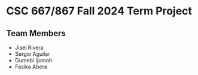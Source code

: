 # CSC 667/867 Fall 2024 Term Project
## Team Members
- Jisel Rivera
- Sergio Aguilar
- Dumebi Ijomah
- Fasika Abera
